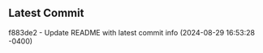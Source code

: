 
## Latest Commit
f883de2 - Update README with latest commit info (2024-08-29 16:53:28 -0400) <Yunxi-Zhou>
